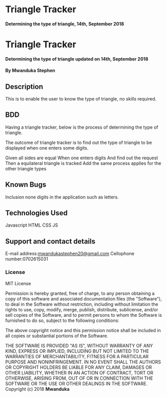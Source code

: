 # Triangle Tracker
#### Determining the type of triangle, 14th, September 2018
# Triangle Tracker
#### Determining the type of triangle updated on 14th, September 2018
#### By **Mwanduka Stephen**
## Description
This is to enable the user to know the type of triangle, no skills required.
## BDD
Having a triangle tracker, below is the process of determining the type of triangle.

The outcome of triangle tracker is to find out the type of triangle to be displayed when one enters some digits.

Given all sides are equal
When one enters digits
And find out the request
Then a equilateral triangle is tracked
Add the same process applies for the other triangle types
## Known Bugs
Inclusion none digits in the application such as letters.
## Technologies Used
Javascript
HTML
CSS
JS
## Support and contact details
E-mail address:mwandukastephen20@gmail.com
Cellophone number:0702615031
### License

MIT License

Permission is hereby granted, free of charge, to any person obtaining a copy
of this software and associated documentation files (the "Software"), to deal
in the Software without restriction, including without limitation the rights
to use, copy, modify, merge, publish, distribute, sublicense, and/or sell
copies of the Software, and to permit persons to whom the Software is
furnished to do so, subject to the following conditions:

The above copyright notice and this permission notice shall be included in all
copies or substantial portions of the Software.

THE SOFTWARE IS PROVIDED "AS IS", WITHOUT WARRANTY OF ANY KIND, EXPRESS OR
IMPLIED, INCLUDING BUT NOT LIMITED TO THE WARRANTIES OF MERCHANTABILITY,
FITNESS FOR A PARTICULAR PURPOSE AND NONINFRINGEMENT. IN NO EVENT SHALL THE
AUTHORS OR COPYRIGHT HOLDERS BE LIABLE FOR ANY CLAIM, DAMAGES OR OTHER
LIABILITY, WHETHER IN AN ACTION OF CONTRACT, TORT OR OTHERWISE, ARISING FROM,
OUT OF OR IN CONNECTION WITH THE SOFTWARE OR THE USE OR OTHER DEALINGS IN THE
SOFTWARE.
Copyright (c) 2018 **Mwanduka**
